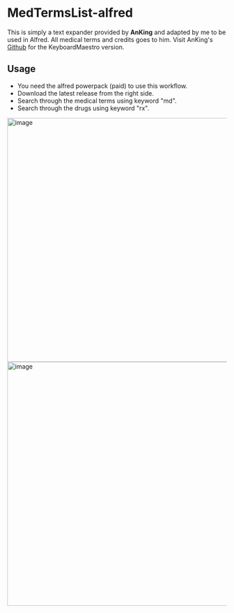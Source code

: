 # MedTermsList-alfred
This is simply a text expander provided by **AnKing** and adapted by me to be used in Alfred. All medical terms and credits goes to him. 
Visit AnKing's [Github](https://github.com/AnKingMed/MedTermsList) for the KeyboardMaestro version.

## Usage
- You need the alfred powerpack (paid) to use this workflow.
- Download the latest release from the right side.
- Search through the medical terms using keyword "md". 
- Search through the drugs using keyword "rx".
<img width="559" alt="image" src="https://user-images.githubusercontent.com/49024993/122627080-961d9800-d0d7-11eb-923b-fd3573184bbc.png">
<img width="559" alt="image" src="https://user-images.githubusercontent.com/49024993/122627095-ad5c8580-d0d7-11eb-84c7-461450c5e21a.png">
